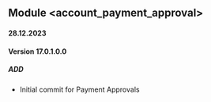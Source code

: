 ## Module <account_payment_approval>

#### 28.12.2023
#### Version 17.0.1.0.0
##### ADD

- Initial commit for Payment Approvals
